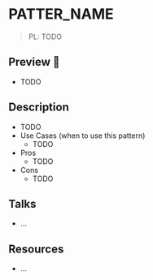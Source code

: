 # PATTER_NAME

> PL: TODO

## Preview 🎉

- TODO

## Description

- TODO
- Use Cases (when to use this pattern)
    - TODO
- Pros
    - TODO
- Cons
    - TODO

## Talks

- ...

## Resources

- ...

